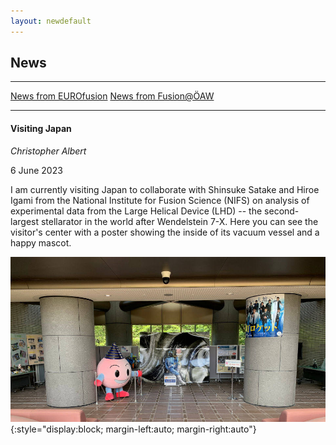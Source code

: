 ```yaml
---
layout: newdefault
---
```


## News

----

[News from EUROfusion](https://euro-fusion.org/news/)
[News from Fusion@ÖAW](https://www.oeaw.ac.at/en/fusionoeaw/news/news)

----


<!---Otherwise, you can write a new "tweet" right in here, like this:--->

#### Visiting Japan
*Christopher Albert*

6 June 2023

I am currently visiting Japan to collaborate with Shinsuke Satake and Hiroe Igami from the National Institute for Fusion Science (NIFS) on analysis of
experimental data from the Large Helical Device (LHD) -- the second-largest stellarator in the world after Wendelstein 7-X. Here you can see the visitor's
center with a poster showing the inside of its vacuum vessel and a happy mascot.

![NIFS](/assets/news/2023-06-NIFS.jpeg "NIFS"){:style="display:block; margin-left:auto; margin-right:auto"}
